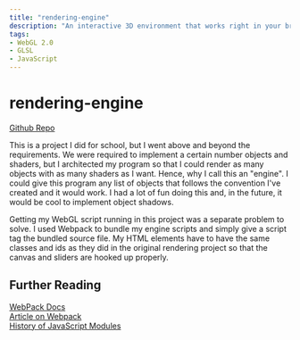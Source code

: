 ```yaml
---
title: "rendering-engine"
description: "An interactive 3D environment that works right in your browser."
tags:
- WebGL 2.0
- GLSL
- JavaScript
---
```


# rendering-engine
[Github Repo](https://github.com/jacob-armiger/rendering-engine)  
  
This is a project I did for school, but I went above and beyond the requirements. We were required to implement a certain number objects and shaders, but I architected my program so that I could render as many objects with as many shaders as I want. Hence, why I call this an "engine". I could give this program any list of objects that follows the convention I've created and it would work. I had a lot of fun doing this and, in the future, it would be cool to implement object shadows.

Getting my WebGL script running in this project was a separate problem to solve. I used Webpack to bundle 
my engine scripts and simply give a script tag the bundled source file. My HTML elements have to have the
same classes and ids as they did in the original rendering project so that the canvas and sliders are hooked
up properly.

## Further Reading
[WebPack Docs](https://webpack.js.org/guides/getting-started/)  
[Article on Webpack](https://dev.to/antonmelnyk/how-to-configure-webpack-from-scratch-for-a-basic-website-46a5#:~:text=As%20you%20may%20know%2C%20configuring,which%20is%20a%20good%20thing.)  
[History of JavaScript Modules](https://medium.com/the-node-js-collection/modern-javascript-explained-for-dinosaurs-f695e9747b70)  